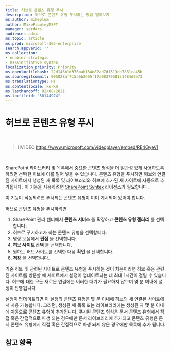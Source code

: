 ```yaml
---
title: 허브로 콘텐츠 유형 푸시
description: 허브로 콘텐츠 유형 푸시하는 방법 알아보기
ms.author: mikeplum
author: MikePlumleyMSFT
manager: serdars
audience: admin
ms.topic: article
ms.prod: microsoft-365-enterprise
search.appverid: ''
ms.collection:
- enabler-strategic
- m365initiative-syntex
localization_priority: Priority
ms.openlocfilehash: 22d146b1d376bab134e82ad7d1313cb7881ca45b
ms.sourcegitcommit: 005028af7c5a6b2e95f17a0037958131484d9e73
ms.translationtype: HT
ms.contentlocale: ko-KR
ms.lasthandoff: 02/08/2021
ms.locfileid: "50144974"
---
```

# <a name="push-content-types-to-a-hub"></a>허브로 콘텐츠 유형 푸시

</br>

> [!VIDEO https://www.microsoft.com/videoplayer/embed/RE4GyeV]  

</br>


SharePoint 라이브러리 및 목록에서 중요한 콘텐츠 형식을 더 일관성 있게 사용하도록 하려면 선택한 허브에 이를 밀어 넣을 수 있습니다. 콘텐츠 유형을 푸시하면 허브와 연결된 사이트에서 생성된 새 목록 및 라이브러리와 허브에 추가된 새 사이트에 자동으로 추가됩니다. 이 기능을 사용하려면 [SharePoint Syntex](index.md) 라이선스가 필요합니다.

이 기능이 작동되려면 푸시되는 콘텐츠 유형이 이미 게시되어 있어야 합니다.

허브로 콘텐츠 유형을 푸시하려면

1. SharePoint 관리 센터에서 **콘텐츠 서비스** 를 확장하고 **콘텐츠 유형 갤러리** 를 선택합니다.
2. 허브로 푸시하고자 하는 콘텐츠 유형을 선택합니다.
3. 명령 모음에서 **편집** 을 선택합니다.
4. **허브 사이트 선택** 을 선택합니다.
5. 원하는 허브 사이트를 선택한 다음 **확인** 을 선택합니다.
6. **저장** 을 선택합니다.

기존 허브 및 관련된 사이트로 콘텐츠 유형을 푸시하는 것이 처음이라면 허브 혹은 관련된 사이트를 방문할 때 사이트에서 설정이 업데이트되는 데 최대 1시간이 걸릴 수 있습니다. 허브에 대한 모든 새로운 연결에는 이러한 대기가 필요하지 않으며 몇 분 이내에 설정이 반영됩니다.

설정이 업데이트되면 이 설정의 콘텐츠 유형은 몇 분 이내에 허브의 새 연결된 사이트에서 사용 가능합니다. 그러면, 생성된 새 목록 또는 라이브러리에는 생성된 지 몇 분 이내에 자동으로 콘텐츠 유형이 추가됩니다. 푸시된 콘텐츠 형식은 문서 콘텐츠 유형에서 직접 혹은 간접적으로 파생 되는 경우에만 문서 라이브러리에 추가되고 콘텐츠 유형은 문서 콘텐츠 유형에서 직접 혹은 간접적으로 파생 되지 않은 경우에만 목록에 추가 됩니다.

## <a name="see-also"></a>참고 항목
